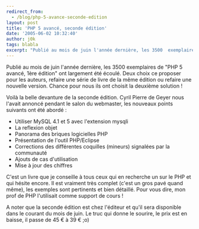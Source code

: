 ```yaml
---
redirect_from:
  - /blog/php-5-avance-seconde-edition
layout: post
title: 'PHP 5 avancé, seconde édition'
date: '2005-06-02 10:32:40'
author: j0k
tags: blabla
excerpt: "Publié au mois de juin l'année dernière, les 3500  exemplaires de \"PHP 5 avancé, 1ère édition\" ont largement été écoulé. Deux choix ce proposer pour les auteurs, refaire une série de livre de la même édition ou refaire une nouvelle version. Chance pour nous ils ont choisit la deuxième solution !     \n )   \n  \nVoilà la belle devanture de la seconde      …"
---
```


Publié au mois de juin l'année dernière, les 3500  exemplaires de "PHP 5 avancé, 1ère édition" ont largement été écoulé. Deux choix ce proposer pour les auteurs, refaire une série de livre de la même édition ou refaire une nouvelle version. Chance pour nous ils ont choisit la deuxième solution !

Voilà la belle devanture de la seconde édition.   Cyril Pierre de Geyer nous l'avait annoncé pendant le salon du webmaster, les nouveaux points suivants ont été abordé :
* Utiliser MySQL 4.1 et 5 avec l'extension mysqli
* La reflexion objet
* Panorama des briques logicielles PHP
* Présentation de l'outil PHP/Eclipse
* Corrections des différentes coquilles (mineurs) signalées par la communauté
* Ajouts de cas d'utilisation
* Mise à jour des chiffres

C'est un livre que je conseille à tous ceux qui en recherche un sur le PHP et qui hésite encore. Il est vraiment très complet (c'est un gros pavé quand même), les exemples sont pertinents et bien détaillé. Pour vous dire, mon prof de PHP l'utilisait comme support de cours !

A noter que la seconde édition est chez l'éditeur et qu'il sera disponible dans le courant du mois de juin. Le truc qui donne le sourire, le prix est en baisse, il passe de 45 € à 39 € ;o)
